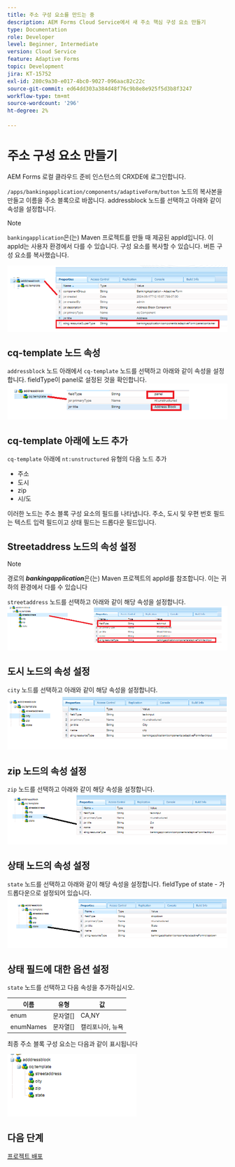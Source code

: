 ```yaml
---
title: 주소 구성 요소를 만드는 중
description: AEM Forms Cloud Service에서 새 주소 핵심 구성 요소 만들기
type: Documentation
role: Developer
level: Beginner, Intermediate
version: Cloud Service
feature: Adaptive Forms
topic: Development
jira: KT-15752
exl-id: 280c9a30-e017-4bc0-9027-096aac82c22c
source-git-commit: ed64dd303a384d48f76c9b8e8e925f5d3b8f3247
workflow-type: tm+mt
source-wordcount: '296'
ht-degree: 2%

---
```


# 주소 구성 요소 만들기

AEM Forms 로컬 클라우드 준비 인스턴스의 CRXDE에 로그인합니다.

``/apps/bankingapplication/components/adaptiveForm/button`` 노드의 복사본을 만들고 이름을 주소 블록으로 바꿉니다. addressblock 노드를 선택하고 아래와 같이 속성을 설정합니다.

>[!NOTE]
>
> ``bankingapplication``은(는) Maven 프로젝트를 만들 때 제공된 appId입니다. 이 appId는 사용자 환경에서 다를 수 있습니다. 구성 요소를 복사할 수 있습니다. 버튼 구성 요소를 복사했습니다.


![address-bloc](assets/address-properties.png)

## cq-template 노드 속성

``addressblock`` 노드 아래에서 ``cq-template`` 노드를 선택하고 아래와 같이 속성을 설정합니다. fieldType이 panel로 설정된 것을 확인합니다.
![cq-template](assets/cq-template.png)

## cq-template 아래에 노드 추가

``cq-template`` 아래에 ``nt:unstructured`` 유형의 다음 노드 추가

* 주소
* 도시
* zip
* 시/도

이러한 노드는 주소 블록 구성 요소의 필드를 나타냅니다. 주소, 도시 및 우편 번호 필드는 텍스트 입력 필드이고 상태 필드는 드롭다운 필드입니다.

## Streetaddress 노드의 속성 설정

>[!NOTE]
>
> 경로의 **_bankingapplication_**&#x200B;은(는) Maven 프로젝트의 appId를 참조합니다. 이는 귀하의 환경에서 다를 수 있습니다

``streetaddress`` 노드를 선택하고 아래와 같이 해당 속성을 설정합니다.
![주소](assets/streetaddress.png)

## 도시 노드의 속성 설정

``city`` 노드를 선택하고 아래와 같이 해당 속성을 설정합니다.
![도시](assets/city.png)

## zip 노드의 속성 설정

``zip`` 노드를 선택하고 아래와 같이 해당 속성을 설정합니다.
![zip](assets/zip.png)

## 상태 노드의 속성 설정

``state`` 노드를 선택하고 아래와 같이 해당 속성을 설정합니다. fieldType of state - 가 드롭다운으로 설정되어 있습니다.
![상태](assets/state.png)

## 상태 필드에 대한 옵션 설정

``state`` 노드를 선택하고 다음 속성을 추가하십시오.

| 이름 | 유형 | 값 |
|----------|----------|---------------------|
| enum | 문자열[] | CA,NY |
| enumNames | 문자열[] | 캘리포니아, 뉴욕 |


최종 주소 블록 구성 요소는 다음과 같이 표시됩니다

![최종 주소](assets/crx-address-block.png)

## 다음 단계

[프로젝트 배포](./deploy-your-project.md)
